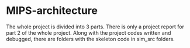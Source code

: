 # MIPS-architecture

The whole project is divided into 3 parts. There is only a project report for part 2 of the whole project. Along with the project codes written and debugged, there are folders with the skeleton code in sim_src folders.
